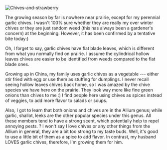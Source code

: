 ![Chives-and-strawberry](https://user-images.githubusercontent.com/79727789/115076129-5a890680-9eb9-11eb-9d84-dd88f589a015.jpeg)


The growing season by far is nowhere near prairie, except for my perennial garlic chives.  I wasn't 100% sure whether they are really my over winter chives or they are just random weed (this has always been a gardener's concern) at the beginning. However, it has been confirmed by a tentative bite today:)

Oh, I forget to say, garlic chives have flat blade leaves, which is different from what you normally find on prairie. I assume the cylindrical hollow leaves chives are easier to be identified from weeds compared to the flat blade ones. 

Growing up in China, my family uses garlic chives as a vegetable --- either stir fried with egg or use them as stuffing for dumplings. 
I never recall seeing hollow leaves chives back home, so I was amazed by the chive species we have here on the prairie. They look way more like fine green onions than chives to me :)
I find people here using chives as spices instead of veggies, to add more flavor to salads or soups. 

Also, I got to learn that both onions and chives are in the Allium genus; while garlic, shallot, leeks are the other popular species under this genus. All these members tend to have a strong scent, which potentially help to repel annoying pests.
?
I won't say I love chives or any other things from the Allium in general, they are a bit too strong to my taste buds. Well, it's good to use a little bit of them as a spice to add flavor. In contrast, my husband LOVES garlic chives, therefore, I'm growing them for him. 
